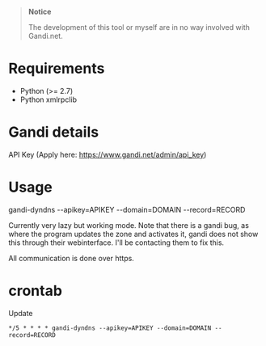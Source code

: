 > **Notice**
> 
> The development of this tool or myself are in no way involved with Gandi.net.

# Requirements

- Python (>= 2.7)
- Python xmlrpclib 

# Gandi details

API Key (Apply here: https://www.gandi.net/admin/api_key)

# Usage

gandi-dyndns --apikey=APIKEY --domain=DOMAIN --record=RECORD

Currently very lazy but working mode. 
Note that there is a gandi bug, as where the program updates the zone and activates it, gandi does not show this through their webinterface.
I'll be contacting them to fix this.

All communication is done over https.

# crontab

Update 
```
*/5 * * * * gandi-dyndns --apikey=APIKEY --domain=DOMAIN --record=RECORD
```
